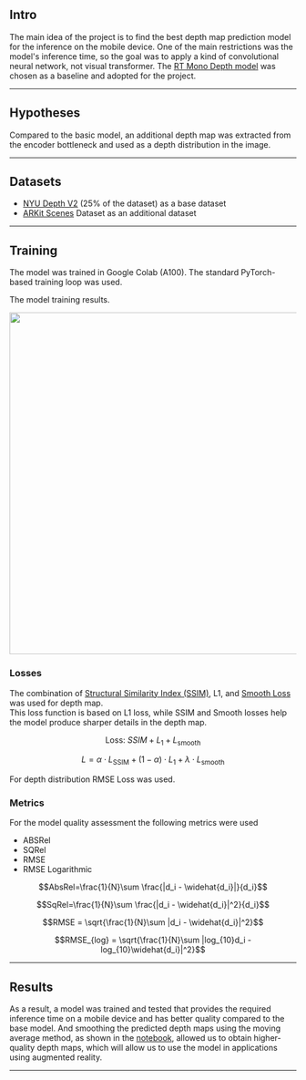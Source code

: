 ## Intro

The main idea of the project is to find the best depth map prediction model for the inference on the mobile device. One of the main restrictions was the model's inference time, so the goal was to apply a kind of convolutional neural network, not visual transformer. The [RT Mono Depth model](https://arxiv.org/pdf/2308.10569v1) was chosen as a baseline and adopted for the project.

----

## Hypotheses

Compared to the basic model, an additional depth map was extracted from the encoder bottleneck and used as a depth distribution in the image.

---

## Datasets

- [NYU Depth V2](https://www.kaggle.com/datasets/soumikrakshit/nyu-depth-v2) (25% of the dataset) as a base dataset
- [ARKit Scenes](https://github.com/apple/ARKitScenes) Dataset as an additional dataset
---

## Training

The model was trained in Google Colab (A100). The standard PyTorch-based training loop was used.

The model training results.

<img src="https://drive.google.com/uc?export=view&id=1LheO4yYG6nL1gnlQ8qKI7Ji8WzvjSYla" width="600"/>

### Losses

The combination of [Structural Similarity Index (SSIM)](https://arxiv.org/pdf/2006.13846.pdf), L1, and [Smooth Loss](https://arxiv.org/pdf/1806.01260.pdf) was used for depth map.  
This loss function is based on L1 loss, while SSIM and Smooth losses help the model produce sharper details in the depth map.

$$
\text{Loss: } SSIM + L_1 + L_{\text{smooth}}
$$

$$
L = \alpha \cdot L_{\text{SSIM}} + (1 - \alpha) \cdot L_1 + \lambda \cdot L_{\text{smooth}}
$$

For depth distribution RMSE Loss was used.

### Metrics

For the  model quality assessment the following metrics were used
- ABSRel
- SQRel
- RMSE
- RMSE Logarithmic

$$AbsRel=\frac{1}{N}\sum \frac{|d_i - \widehat{d_i}|}{d_i}$$

$$SqRel=\frac{1}{N}\sum \frac{|d_i - \widehat{d_i}|^2}{d_i}$$

$$RMSE = \sqrt{\frac{1}{N}\sum |d_i - \widehat{d_i}|^2}$$

$$RMSE_{log} = \sqrt{\frac{1}{N}\sum |log_{10}d_i - log_{10}\widehat{d_i}|^2}$$

---

## Results

As a result, a model was trained and tested that provides the required inference time on a mobile device and has better quality compared to the base model. And smoothing the predicted depth maps using the moving average method, as shown in the [notebook](https://github.com/fedor-konovalenko/depth_map/blob/main/notebooks/tests.ipynb), allowed us to obtain higher-quality depth maps, which will allow us to use the model in applications using augmented reality.

---

